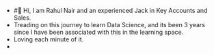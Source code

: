 - #👋 Hi, I am Rahul Nair and an experienced Jack in Key Accounts and Sales. 
- Treading on this journey to learn Data Science, and its been 3 years since I have been associated with this in the learning space.
- Loving each minute of it.
- 

<!---
nairrahulnair/nairrahulnair is a ✨ special ✨ repository because its `README.md` (this file) appears on your GitHub profile.
You can click the Preview link to take a look at your changes.
--->
